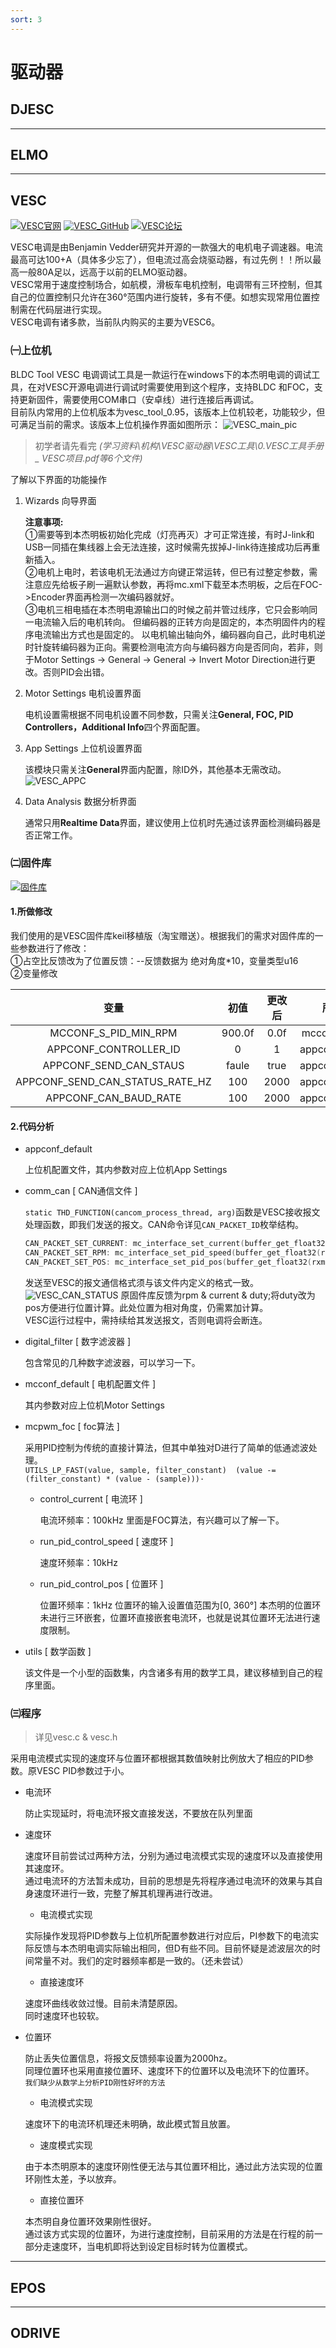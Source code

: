 ```yaml
---
sort: 3
---
```


# 驱动器

## DJESC

---

## ELMO

---

## VESC

[![VESC官网](https://img.shields.io/badge/-VESC官网-red)](http://vesc-project.com)
[![VESC_GitHub](https://img.shields.io/badge/-VESC_Github-blue)](http://github.com/vedderb) 
[![VESC论坛](https://img.shields.io/badge/-VESC论坛-green)](http://vesc-project.com) 

VESC电调是由Benjamin Vedder研究并开源的一款强大的电机电子调速器。电流最高可达100+A（具体多少忘了），但电流过高会烧驱动器，有过先例！！所以最高一般80A足以，远高于以前的ELMO驱动器。  
VESC常用于速度控制场合，如航模，滑板车电机控制，电调带有三环控制，但其自己的位置控制只允许在360°范围内进行旋转，多有不便。如想实现常用位置控制需在代码层进行实现。  
VESC电调有诸多款，当前队内购买的主要为VESC6。

### ㈠上位机

BLDC Tool VESC 电调调试工具是一款运行在windows下的本杰明电调的调试工具，在对VESC开源电调进行调试时需要使用到这个程序，支持BLDC 和FOC，支持更新固件，需要使用COM串口（安卓线）进行连接后再调试。  
目前队内常用的上位机版本为vesc_tool_0.95，该版本上位机较老，功能较少，但可满足当前的需求。该版本上位机操作界面如图所示：
![VESC_main_pic](../md_pictures/VESC_main_pic.png)

>初学者请先看完 *(学习资料\机构\VESC驱动器\VESC工具\0.VESC工具手册_ VESC项目.pdf等6个文件)*

了解以下界面的功能操作

1. Wizards 向导界面

    **注意事项:**  
    ①需要等到本杰明板初始化完成（灯亮再灭）才可正常连接，有时J-link和USB一同插在集线器上会无法连接，这时候需先拔掉J-link待连接成功后再重新插入。  
    ②电机上电时，若该电机无法通过方向键正常运转，但已有过整定参数，需注意应先给板子刷一遍默认参数，再将mc.xml下载至本杰明板，之后在FOC->Encoder界面再检测一次编码器就好。  
    ③电机三相电插在本杰明电源输出口的时候之前并管过线序，它只会影响同一电流输入后的电机转向。
    但编码器的正转方向是固定的，本杰明固件内的程序电流输出方式也是固定的。
    以电机输出轴向外，编码器向自己，此时电机逆时针旋转编码器为正向。需要检测电流方向与编码器方向是否同向，若非，则于Motor Settings -> General -> General -> Invert Motor Direction进行更改。否则PID会出错。

2. Motor Settings 电机设置界面

    电机设置需根据不同电机设置不同参数，只需关注**General, FOC, PID Controllers，Additional Info**四个界面配置。

3. App Settings 上位机设置界面

    该模块只需关注**General**界面内配置，除ID外，其他基本无需改动。  
![VESC_APPC](../md_pictures/VESC_APPC.png)

4. Data Analysis 数据分析界面

    通常只用**Realtime Data**界面，建议使用上位机时先通过该界面检测编码器是否正常工作。

### ㈡固件库

[![固件库](https://img.shields.io/badge/-固件库-important)](http://vesc-project.com)

#### 1.所做修改

我们使用的是VESC固件库keil移植版（淘宝赠送）。根据我们的需求对固件库的一些参数进行了修改：  
①占空比反馈改为了位置反馈：--反馈数据为 绝对角度*10，变量类型u16  
②变量修改

|变量|初值|更改后|所在文件|
|:-:|:-:|:-:|:-:|
|MCCONF_S_PID_MIN_RPM|900.0f|0.0f|mcconf_default.h|
|APPCONF_CONTROLLER_ID|0|1|appconf_default.h|
|APPCONF_SEND_CAN_STAUS|faule|true|appconf_default.h|
|APPCONF_SEND_CAN_STATUS_RATE_HZ|100|2000|appconf_default.h|
|APPCONF_CAN_BAUD_RATE|100|2000|appconf_default.h|

#### 2.代码分析

+ appconf_default

    上位机配置文件，其内参数对应上位机App Settings

+ comm_can [ CAN通信文件 ]

    `static THD_FUNCTION(cancom_process_thread, arg)`函数是VESC接收报文处理函数，即我们发送的报文。CAN命令详见`CAN_PACKET_ID`枚举结构。

    ```C
    CAN_PACKET_SET_CURRENT: mc_interface_set_current(buffer_get_float32(rxmsg.data8, 1e3f, &ind));
    CAN_PACKET_SET_RPM: mc_interface_set_pid_speed(buffer_get_float32(rxmsg.data8, 1e0f, &ind));
    CAN_PACKET_SET_POS: mc_interface_set_pid_pos(buffer_get_float32(rxmsg.data8, 1e6f, &ind));
    ```

    发送至VESC的报文通信格式须与该文件内定义的格式一致。  
    ![VESC_CAN_STATUS](../md_pictures/VESC_CAN_STATUS.jpg)
    原固件库反馈为rpm &  current & duty;将duty改为pos方便进行位置计算。此处位置为相对角度，仍需累加计算。  
    VESC运行过程中，需持续给其发送报文，否则电调将会断连。

+ digital_filter [ 数字滤波器 ]

    包含常见的几种数字滤波器，可以学习一下。

+ mcconf_default [ 电机配置文件 ]

    其内参数对应上位机Motor Settings

+ mcpwm_foc [ foc算法 ]
  
    采用PID控制为传统的直接计算法，但其中单独对D进行了简单的低通滤波处理。  
    `UTILS_LP_FAST(value, sample, filter_constant)	(value -= (filter_constant) * (value - (sample)))·`

    + control_current [ 电流环 ]

        电流环频率：100kHz
        里面是FOC算法，有兴趣可以了解一下。

    + run_pid_control_speed [ 速度环 ]

        速度环频率：10kHz

    + run_pid_control_pos [ 位置环 ]

        位置环频率：1kHz
        位置环的输入设置值范围为[0, 360°]
        本杰明的位置环未进行三环嵌套，位置环直接嵌套电流环，也就是说其位置环无法进行速度限制。

+ utils [ 数学函数 ]

    该文件是一个小型的函数集，内含诸多有用的数学工具，建议移植到自己的程序里面。

### ㈢程序

>详见vesc.c & vesc.h

采用电流模式实现的速度环与位置环都根据其数值映射比例放大了相应的PID参数。原VESC PID参数过于小。

+ 电流环

    防止实现延时，将电流环报文直接发送，不要放在队列里面

+ 速度环

    速度环目前尝试过两种方法，分别为通过电流模式实现的速度环以及直接使用其速度环。  
    通过电流环的方法暂未成功，目前的思想是先将程序通过电流环的效果与其自身速度环进行一致，完整了解其机理再进行改进。

    + 电流模式实现

    实际操作发现将PID参数与上位机所配置参数进行对应后，PI参数下的电流实际反馈与本杰明电调实际输出相同，但D有些不同。目前怀疑是滤波层次的时间常量不对。我们的定时器频率都是一致的。（还未尝试）

    + 直接速度环

    速度环曲线收敛过慢。目前未清楚原因。  
    同时速度环也较软。

+ 位置环

    防止丢失位置信息，将报文反馈频率设置为2000hz。  
    同理位置环也采用直接位置环、速度环下的位置环以及电流环下的位置环。  
    `我们缺少从数学上分析PID刚性好坏的方法`

    + 电流模式实现

    速度环下的电流环机理还未明确，故此模式暂且放置。

    + 速度模式实现

    由于本杰明原本的速度环刚性便无法与其位置环相比，通过此方法实现的位置环刚性太差，予以放弃。

    + 直接位置环

    本杰明自身位置环效果刚性很好。  
    通过该方式实现的位置环，为进行速度控制，目前采用的方法是在行程的前一部分走速度环，当电机即将达到设定目标时转为位置模式。

---

## EPOS

---

## ODRIVE
